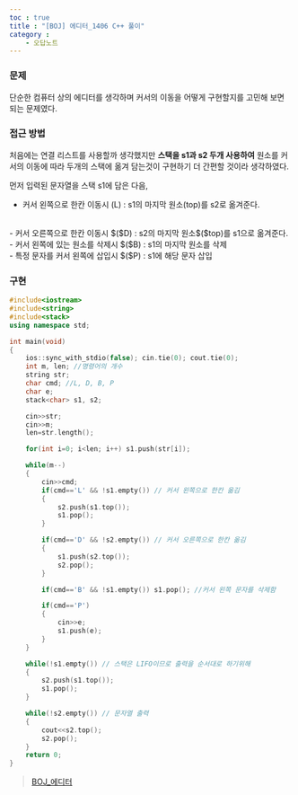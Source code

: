 ```yaml
---
toc : true
title : "[BOJ] 에디터_1406 C++ 풀이"
category : 
    - 오답노트
---
```

### 문제
단순한 컴퓨터 상의 에디터를 생각하며 커서의 이동을 어떻게 구현할지를 고민해 보면 되는 문제였다. 

### 접근 방법
처음에는 연결 리스트를 사용할까 생각했지만 **스택을 s1과 s2 두개 사용하여** 원소를 커서의 이동에 따라 두개의 스택에 옮겨 담는것이 구현하기 더 간편할 것이라 생각하였다. 

먼저 입력된 문자열을 스택 s1에 담은 다음, 
- 커서 왼쪽으로 한칸 이동시 $($L) :  s1의 마지막 원소$($top)를 s2로 옮겨준다.
<br>
- 커서 오른쪽으로 한칸 이동시 $($D) : s2의 마지막 원소$($top)를 s1으로 옮겨준다.
<br>
- 커서 왼쪽에 있는 원소를 삭제시 $($B) : s1의 마지막 원소를 삭제
<br>
- 특정 문자를 커서 왼쪽에 삽입시 $($P) : s1에 해당 문자 삽입

### 구현
``` cpp
#include<iostream>
#include<string>
#include<stack>
using namespace std;

int main(void)
{
    ios::sync_with_stdio(false); cin.tie(0); cout.tie(0);
    int m, len; //명령어의 개수
    string str; 
    char cmd; //L, D, B, P
    char e;
    stack<char> s1, s2;

    cin>>str;
    cin>>m;
    len=str.length();

    for(int i=0; i<len; i++) s1.push(str[i]);

    while(m--)
    {
        cin>>cmd;
        if(cmd=='L' && !s1.empty()) // 커서 왼쪽으로 한칸 옮김
        {
            s2.push(s1.top());
            s1.pop();
        }

        if(cmd=='D' && !s2.empty()) // 커서 오른쪽으로 한칸 옮김
        {
            s1.push(s2.top());
            s2.pop();
        }

        if(cmd=='B' && !s1.empty()) s1.pop(); //커서 왼쪽 문자를 삭제함

        if(cmd=='P')
        {
            cin>>e;
            s1.push(e);
        }
    }

    while(!s1.empty()) // 스택은 LIFO이므로 출력을 순서대로 하기위해
    {
        s2.push(s1.top());
        s1.pop();
    }

    while(!s2.empty()) // 문자열 출력
    {
        cout<<s2.top();
        s2.pop();
    }
    return 0;
}
```
>[BOJ_에디터](https://www.acmicpc.net/problem/1406)